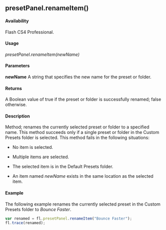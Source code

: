 ## presetPanel.renameItem()

#### Availability

Flash CS4 Professional.

#### Usage

*presetPanel.renameItem(newName)*

#### Parameters

**newName** A string that specifies the new name for the preset or folder.

#### Returns

A Boolean value of true if the preset or folder is successfully renamed; false otherwise.

#### Description

Method; renames the currently selected preset or folder to a specified name. This method succeeds only if a single preset or folder in the Custom Presets folder is selected. This method fails in the following situations:

-   No item is selected.

-   Multiple items are selected.

-   The selected item is in the Default Presets folder.

-   An item named *newName* exists in the same location as the selected item.

#### Example

The following example renames the currently selected preset in the Custom Presets folder to *Bounce Faster*.

```javascript
var renamed = fl.presetPanel.renameItem("Bounce Faster"); 
fl.trace(renamed);

```